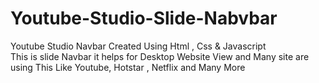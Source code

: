 # Youtube-Studio-Slide-Nabvbar

Youtube Studio Navbar Created Using Html , Css & Javascript
<br>
This is slide Navbar it helps for Desktop Website View and Many site are using This Like Youtube, Hotstar , Netflix 
and Many More
